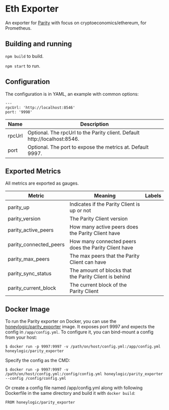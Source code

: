 Eth Exporter
=====

An exporter for [Parity](https://parity.io/) with focus on cryptoeconomics/ethereum, for Prometheus.

## Building and running

`npm build` to build.

`npm start` to run.

## Configuration
The configuration is in YAML, an example with common options:
```
---
rpcUrl: 'http://localhost:8546'
port: '9998'
```

Name     | Description
---------|------------
rpcUrl   | Optional. The rpcUrl to the Parity client. Default http://localhost:8546.
port   | Optional. The port to expose the metrics at. Default 9997.


## Exported Metrics

All metrics are exported as gauges.

| Metric | Meaning | Labels |
| ------ | ------- | ------ |
| parity_up | Indicates if the Parity Client is up or not | |
| parity_version | The Parity Client version | |
| parity_active_peers | How many active peers does the Parity Client have | |
| parity_connected_peers | How many connected peers does the Parity Client have | |
| parity_max_peers | The max peers that the Parity Client can have | |
| parity_sync_status | The amount of blocks that the Parity Client is behind | |
| parity_current_block | The current block of the Parity Client | |

## Docker Image

To run the Parity exporter on Docker, you can use the [honeylogic/parity_exporter](https://hub.docker.com/r/honeylogic/parity_exporter)
image. It exposes port 9997 and expects the config in `/app/config.yml`. To
configure it, you can bind-mount a config from your host:

```
$ docker run -p 9997:9997 -v /path/on/host/config.yml:/app/config.yml honeylogic/parity_exporter
```

Specify the config as the CMD:

```
$ docker run -p 9997:9997 -v /path/on/host/config.yml:/config/config.yml honeylogic/parity_exporter --config /config/config.yml
```

Or create a config file named /app/config.yml along with following
Dockerfile in the same directory and build it with `docker build`:

```
FROM honeylogic/parity_exporter
```
